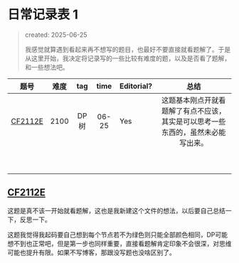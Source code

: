# 日常记录表 1

> created: 2025-06-25
>
> 我感觉就算遇到看起来再不想写的题目，也最好不要直接就看题解了。于是从这里开始，我决定将记录写的一些比较有难度的题，以及是否看了题解，和一些想法吧。


| 题号                                                     | 难度 |  tag  | time  | Editorial? |                             总结                             |
| -------------------------------------------------------- | ---- | :---: | :---: | ---------- | :----------------------------------------------------------: |
| [CF2112E](https://codeforces.com/contest/2112/problem/E) | 2100 | DP 树 | 06-25 | Yes        | 这题基本刚点开就看题解了有点不应该，其实是可以思考一些东西的，虽然未必能写出来。 |
|                                                          |      |       |       |            |                                                              |
|                                                          |      |       |       |            |                                                              |
|                                                          |      |       |       |            |                                                              |
|                                                          |      |       |       |            |                                                              |
|                                                          |      |       |       |            |                                                              |
|                                                          |      |       |       |            |                                                              |
|                                                          |      |       |       |            |                                                              |
|                                                          |      |       |       |            |                                                              |
|                                                          |      |       |       |            |                                                              |

## [CF2112E](https://codeforces.com/contest/2112/problem/E)

这题是真不该一开始就看题解，这也是我新建这个文件的想法，以后要自己总结一下，反思一下。

这题我觉得我起码要自己想到每个节点若不为绿色则只能全部颜色相同，DP可能想不到也正常吧，但是第一步也同样重要，直接看题解肯定印象不会很深，对思维可能也提升有限。如果不写博客，那跟没写题也没啥区别了。



